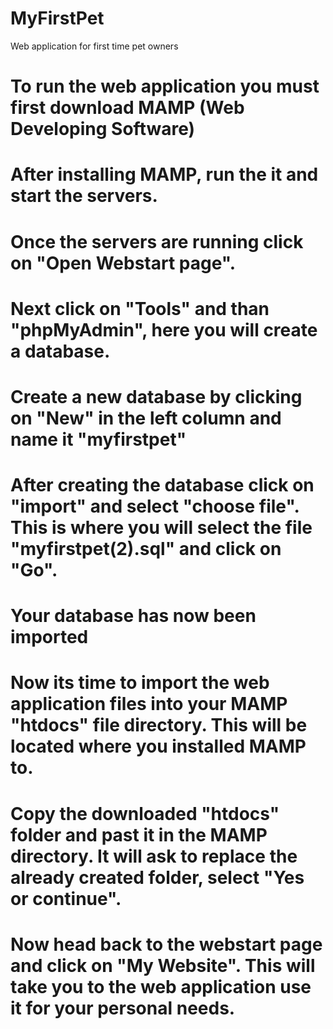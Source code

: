 # MyFirstPet
Web application for first time pet owners 

# To run the web application you must first download MAMP (Web Developing Software) 
# After installing MAMP, run the it and start the servers. 
# Once the servers are running click on "Open Webstart page".
# Next click on "Tools" and than "phpMyAdmin", here you will create a database. 
# Create a new database by clicking on "New" in the left column and name it "myfirstpet"
# After creating the database click on "import" and select "choose file". This is where you will select the file "myfirstpet(2).sql" and click on "Go".
# Your database has now been imported
# Now its time to import the web application files into your MAMP "htdocs" file directory. This will be located where you installed MAMP to. 
# Copy the downloaded "htdocs" folder and past it in the MAMP directory. It will ask to replace the already created folder, select "Yes or continue".
# Now head back to the webstart page and click on "My Website". This will take you to the web application use it for your personal needs. 

